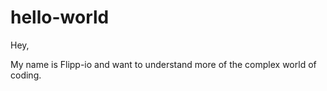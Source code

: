 # hello-world

Hey,

My name is Flipp-io and want to understand more of the complex world of coding. 
